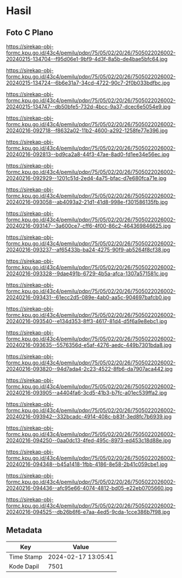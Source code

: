 # Hasil

## Foto C Plano

https://sirekap-obj-formc.kpu.go.id/43c4/pemilu/pdpr/75/05/02/20/26/7505022026002-20240215-134704--f95d06e1-9bf9-4d3f-8a5b-de4bae5bfc64.jpg

https://sirekap-obj-formc.kpu.go.id/43c4/pemilu/pdpr/75/05/02/20/26/7505022026002-20240215-134724--6b6e31a7-34cd-4722-90c7-2f0b033bdfbc.jpg

https://sirekap-obj-formc.kpu.go.id/43c4/pemilu/pdpr/75/05/02/20/26/7505022026002-20240215-134747--db50bfe5-732d-4bcc-9a37-dcec6e5054e9.jpg

https://sirekap-obj-formc.kpu.go.id/43c4/pemilu/pdpr/75/05/02/20/26/7505022026002-20240216-092718--f8632a02-11b2-4600-a292-1258fe77e396.jpg

https://sirekap-obj-formc.kpu.go.id/43c4/pemilu/pdpr/75/05/02/20/26/7505022026002-20240216-092813--bd9ca2a8-44f3-47ae-8ad0-fd1ee34e56ec.jpg

https://sirekap-obj-formc.kpu.go.id/43c4/pemilu/pdpr/75/05/02/20/26/7505022026002-20240216-092929--1201c51d-2ed4-4a75-bfac-d7e680fca71e.jpg

https://sirekap-obj-formc.kpu.go.id/43c4/pemilu/pdpr/75/05/02/20/26/7505022026002-20240216-093058--ab4093a2-21d1-41d8-998e-f301586135fb.jpg

https://sirekap-obj-formc.kpu.go.id/43c4/pemilu/pdpr/75/05/02/20/26/7505022026002-20240216-093147--3a600ce7-cff6-4f00-86c2-464369846625.jpg

https://sirekap-obj-formc.kpu.go.id/43c4/pemilu/pdpr/75/05/02/20/26/7505022026002-20240216-093237--af65433b-ba24-4275-90f9-ab5264f8cf38.jpg

https://sirekap-obj-formc.kpu.go.id/43c4/pemilu/pdpr/75/05/02/20/26/7505022026002-20240216-093328--9dae491b-6729-4b5a-afca-1307a571581c.jpg

https://sirekap-obj-formc.kpu.go.id/43c4/pemilu/pdpr/75/05/02/20/26/7505022026002-20240216-093431--61ecc2d5-089e-4ab0-aa5c-904697bafcb0.jpg

https://sirekap-obj-formc.kpu.go.id/43c4/pemilu/pdpr/75/05/02/20/26/7505022026002-20240216-093540--e134d353-8ff3-4617-81d4-d5f6a9e8ebc1.jpg

https://sirekap-obj-formc.kpu.go.id/43c4/pemilu/pdpr/75/05/02/20/26/7505022026002-20240216-093635--5576356d-e5af-4276-aedc-449b7301bda8.jpg

https://sirekap-obj-formc.kpu.go.id/43c4/pemilu/pdpr/75/05/02/20/26/7505022026002-20240216-093820--94d7ada4-2c23-4522-8fb6-da7907aca442.jpg

https://sirekap-obj-formc.kpu.go.id/43c4/pemilu/pdpr/75/05/02/20/26/7505022026002-20240216-093905--a4404fa6-3cd5-41b3-b7fc-a01ec539ffa2.jpg

https://sirekap-obj-formc.kpu.go.id/43c4/pemilu/pdpr/75/05/02/20/26/7505022026002-20240216-093942--332bcadc-4914-408c-b83f-3ed8fc7b6939.jpg

https://sirekap-obj-formc.kpu.go.id/43c4/pemilu/pdpr/75/05/02/20/26/7505022026002-20240216-094250--0aa0dc13-4fed-495c-8973-ed453c18d88e.jpg

https://sirekap-obj-formc.kpu.go.id/43c4/pemilu/pdpr/75/05/02/20/26/7505022026002-20240216-094348--b45a1418-1fbb-4186-8e58-2b41c059cbe1.jpg

https://sirekap-obj-formc.kpu.go.id/43c4/pemilu/pdpr/75/05/02/20/26/7505022026002-20240216-094436--afc95e66-4074-4812-bd05-e22eb0705660.jpg

https://sirekap-obj-formc.kpu.go.id/43c4/pemilu/pdpr/75/05/02/20/26/7505022026002-20240216-094525--db26b6f6-e7aa-4ed5-9cda-1cce386b7f98.jpg


## Metadata

| Key        | Value               |
| ---------- | ------------------- |
| Time Stamp | 2024-02-17 13:05:41 |
| Kode Dapil | 7501                |



